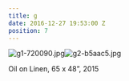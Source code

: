 ```yaml
---
title: g
date: 2016-12-27 19:53:00 Z
position: 7
---
```


![g1-720090.jpg](/uploads/g1-720090.jpg)![g2-b5aac5.jpg](/uploads/g2-b5aac5.jpg)

Oil on Linen, 
65 x 48”, 
2015
